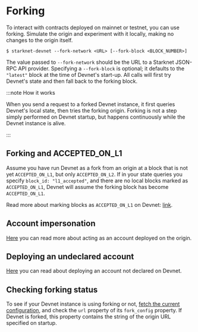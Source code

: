 # Forking

To interact with contracts deployed on mainnet or testnet, you can use forking. Simulate the origin and experiment with it locally, making no changes to the origin itself.

```
$ starknet-devnet --fork-network <URL> [--fork-block <BLOCK_NUMBER>]
```

The value passed to `--fork-network` should be the URL to a Starknet JSON-RPC API provider. Specifying a `--fork-block` is optional; it defaults to the `"latest"` block at the time of Devnet's start-up. All calls will first try Devnet's state and then fall back to the forking block.

:::note How it works

When you send a request to a forked Devnet instance, it first queries Devnet's local state, then tries the forking origin. Forking is not a step simply performed on Devnet startup, but happens continuously while the Devnet instance is alive.

:::

## Forking and ACCEPTED_ON_L1

Assume you have run Devnet as a fork from an origin at a block that is not yet `ACCEPTED_ON_L1`, but only `ACCEPTED_ON_L2`. If in your state queries you specify `block_id: "l1_accepted"`, and there are no local blocks marked as `ACCEPTED_ON_L1`, Devnet will assume the forking block has become `ACCEPTED_ON_L1`.

Read more about marking blocks as `ACCEPTED_ON_L1` on Devnet: [link](./blocks#accepting-blocks-on-l1).

## Account impersonation

[Here](./account-impersonation) you can read more about acting as an account deployed on the origin.

## Deploying an undeclared account

[Here](./predeployed#deploying-an-undeclared-account) you can read about deploying an account not declared on Devnet.

## Checking forking status

To see if your Devnet instance is using forking or not, [fetch the current configuration](./api#config-api), and check the `url` property of its `fork_config` property. If Devnet is forked, this property contains the string of the origin URL specified on startup.
